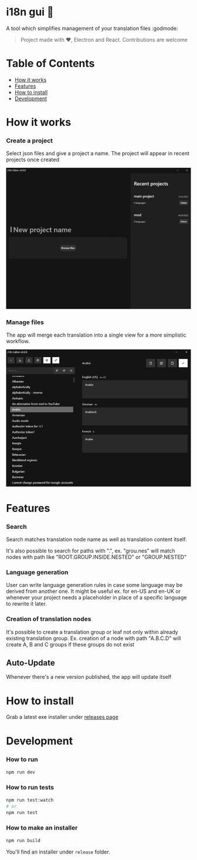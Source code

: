 # i18n gui :evergreen_tree:

A tool which simplifies management of your translation files :godmode:

> Project made with ❤️, Electron and React. Contributions are welcome


# Table of Contents

* [How it works](#how-it-works)
* [Features](#features)
* [How to install](#how-to-install)
* [Development](#development)

# <a name="how-it-works"></a>How it works

### Create a project
Select json files and give a project a name. The project will appear in recent projects once created

![Blocking Window](https://raw.githubusercontent.com/DeH4er/i18n-gui/master/.github/recent-projects.png)

### Manage files
The app will merge each translation into a single view for a more simplistic workflow.

![Settings Window](https://raw.githubusercontent.com/DeH4er/i18n-gui/master/.github/main-view.png)

# <a name="features"></a>Features
### Search

Search matches translation node name as well as translation content itself.

It's also possible to search for paths with ".", ex. "grou.nes" will match nodes with path like "ROOT.GROUP.INSIDE.NESTED" or "GROUP.NESTED"

### Language generation

User can write language generation rules in case some language may be derived from another one. It might be useful ex. for en-US and en-UK or whenever your project needs a placeholder in place of a specific language to rewrite it later.

### Creation of translation nodes

It's possible to create a translation group or leaf not only within already existing translation group. Ex. creation of a node with path "A.B.C.D" will create A, B and C groups if these groups do not exist

## Auto-Update

Whenever there's a new version published, the app will update itself

# <a name="how-to-install"></a>How to install

Grab a latest exe installer under [releases page](https://github.com/DeH4er/i18n-gui/releases)

# <a name="development"><a/>Development

### How to run

```bash
npm run dev
```
  
### How to run tests
```bash
npm run test:watch
# or
npm run test
```


### How to make an installer

```bash
npm run build
```

You'll find an installer under `release` folder.
